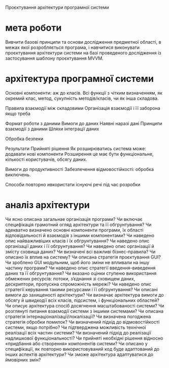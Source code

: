 Проєктування архітектури програмної системи

# мета роботи
Вивчити базові принципи та основи дослідження предметної області, в межах якої розробляється програма, і навчитися виконувати проєктування архітектури системи на базі проведеного дослідження із застосування шаблону проєктування MVVM.

# архітектура програмної системи
Основні компоненти: аж до класів.
Всі функції з чітким визначенням, як окремий клас, метод, сукупність методів/класів, чи як інша складова.

Правила взаємодії між складовими
Організація взаємодії і її заборона якщо треба

Формат роботи з даними
Вимоги до даних
Наявні наразі дані
Принципи взаємодії з даними
Шляхи інтеграції даних

Обробка безпеки

Результати
Прийняті рішення 
Як розширюватись система може: додавати нові компоненти
Розширення це має бути функціональне, кількості користувачів, обсягу даних.

Вимоги до продуктивності
Забезпечення відмовостійкості: обробка виключень.

Способи повторно ивкористати існуючі речі під час розробки

# аналіз архітектури
Чи ясно описана загальнае організація програми? Чи включає специфікація грамотний огляд архітектури та її обгрунтування?
Чи адекватно визначено основні компоненти програми, їх області відповідальності й взаємодія з іншими компонентами?
Чи наведено опис найважливіших класів і їх обгрунтування?
Чи наведено опис організації даних і її обгрунтування?
Чи наведено опис організації й змісту сховища даних?
Чи визначені всі важливі бізнес-правила? Чи описано їх вплив на систему?
Чи описана стратегія проєктування GUI?
Чи зроблено GUI модульним, щоб його зміни не впливали на іншу частину програми?
Чи наведено опис стратегії введення-виведення даних та її обгрунтування?
Чи вказано оцінки ступеню використання обмежених ресурсів: потоки, з’єднання зі сховищем даних, дескриптори, пропускна спроможність мережі? Чи наведено опис стратегії керування такими ресурсами і її обгрунтування?
Чи описані вимоги до захищеності архітектури?
Чи визначає архітектура вимоги до обсягу й швидкодії всіх класів, підсистем, і функціональних областей?
Чи описує архітектура спосіб досягнення масштабованості системи?
Чи розглянуті питання взаємодії системи з іншими системами?
Чи описана стратегія інтернаціоналізації/локалізації?
Чи визначена погоджена стратегія обробки помилок?
Чи визначений підхід до відмовостійкості системи, якщо потрібно?
Чи підтверджена можливість технічної реалізації всіх частин системи?
Чи визначений підхід до реалізації надлишкової функціональності?
Чи прийняті необхідні рішення відносно «придбання або створення» компонентів системи?
Чи описано у специфікації, як повторно використовуваний код буде адаптований до інших аспектів архітектури?
Чи зможе архітектура адаптуватися до ймовірних змін?
